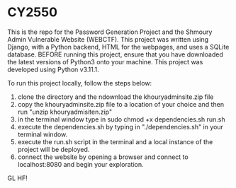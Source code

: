 # CY2550

This is the repo for the Password Generation Project and the Shmoury Admin Vulnerable Website (WEBCTF). This project was written using Django, with a Python backend, HTML for the webpages, and uses a SQLite database. BEFORE running this project, ensure that you have downloaded the latest versions of Python3 onto your machine. This project was developed using Python v3.11.1.

To run this project locally, follow the steps below:

1. clone the directory and the ndownload the khouryadminsite.zip file
2.  copy the khouryadminsite.zip file to a location of your choice and then run "unzip khouryadmisiten.zip"
3. in the terminal window type in sudo chmod +x dependencies.sh run.sh
4. execute the dependencies.sh by typing in "./dependencies.sh" in your terminal window.
5. execute the run.sh script in the terminal and a local instance of the project will be deployed. 
6. connect the website by opening a browser and connect to localhost:8080 and begin your exploration. 

GL HF! 


